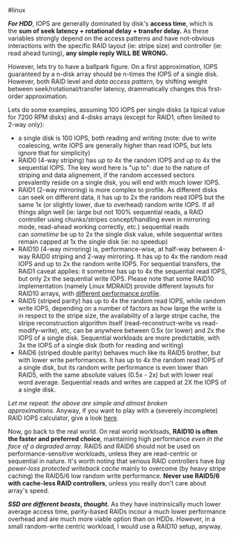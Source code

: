 #linux

**_For HDD_**, IOPS are generally dominated by disk's **access time**, which is the **sum of seek latency + rotational delay + transfer delay.** As these variables strongly depend on the access patterns and have not-obvious interactions with the specific RAID layout (ie: stripe size) and controller (ie: read ahead tuning), **any simple reply WILL BE WRONG.**

However, lets try to have a ballpark figure. On a first approximation, IOPS guaranteed by a n-disk array should be n-times the IOPS of a single disk. However, both RAID level and _data access pattern_, by shifting weight between seek/rotational/transfer latency, drammatically changes this first-order approximation.

Lets do some examples, assuming 100 IOPS per single disks (a tipical value for 7200 RPM disks) and 4-disks arrays (except for RAID1, often limited to 2-way only):

- a single disk is 100 IOPS, both reading and writing (note: due to write coalescing, write IOPS are generally higher than read IOPS, but lets ignore that for simplicity)
- RAID0 (4-way striping) has _up to_ 4x the random IOPS and _up to_ 4x the sequential IOPS. The key word here is "up to": due to the nature of striping and data alignement, if the random accessed sectors prevalently reside on a single disk, you will end with much lower IOPS.
- RAID1 (2-way mirroring) is more complex to profile. As different disks can seek on different data, it has up to 2x the random read IOPS but the same 1x (or slightly lower, due to overhead) random write IOPS. If all things align well (ie: large but not 100% sequential reads, a RAID controller using chunks/stripes concept/handling even in mirroring mode, read-ahead working correctly, etc.) sequential reads can _sometime_ be up to 2x the single disk value, while sequential writes remain capped at 1x the single disk (ie: no speedup)
- RAID10 (4-way mirroring) is, performance-wise, at half-way between 4-way RAID0 striping and 2-way mirroring. It has up to 4x the random read IOPS and up to 2x the random write IOPS. For sequential transfers, the RAID1 caveat applies: it sometime has up to 4x the sequential read IOPS, but only 2x the sequential write IOPS. Please note that some RAID10 implementation (namely Linux MDRAID) provide different layouts for RAID10 arrays, with [different performance profile](http://www.ilsistemista.net/index.php/linux-a-unix/35-linux-software-raid-10-layouts-performance-near-far-and-offset-benchmark-analysis.html).
- RAID5 (striped parity) has up to 4x the random read IOPS, while random write IOPS, depending on a number of factors as how large the write is in respect to the stripe size, the availability of a large stripe cache, the stripe reconstruction algorithm itself (read-reconstruct-write vs read-modify-write), etc, can be anywhere between 0.5x (or lower) and 2x the IOPS of a single disk. Sequential workloads are more predictable, with 3x the IOPS of a single disk (both for reading and writing)
- RAID6 (striped double parity) behaves much like its RAID5 brother, but with lower write performances. It has up to 4x the random read IOPS of a single disk, but its random write performance is even lower than RAID5, with the same absolute values (0.5x - 2x) but with lower real word average. Sequential reads and writes are capped at 2X the IOPS of a single disk.

_Let me repeat: the above are simple and almost broken approximations._ Anyway, if you want to play with a (severely incomplete) RAID IOPS calculator, give a look [here](http://wintelguy.com/raidperf.pl).

Now, go back to the real world. On real world workloads, **RAID10 is often the faster and preferred choice**, maintaining high performance _even in the face of a degraded array_. RAID5 and RAID6 should not be used on performance-sensitive workloads, unless they are read-centric or sequential in nature. It's worth noting that serious RAID controllers have _big power-loss protected writeback cache_ mainly to overcome (by heavy stripe caching) the RAID5/6 low random write performance. **Never use RAID5/6 with cache-less RAID controllers**, unless you really don't care about array's speed.

**_SSD are different beasts, thought._** As they have instrinsically much lower average access time, parity-based RAIDs incour a much lower performance overhead and are much more viable option than on HDDs. However, in a small random-write centric workload, I would use a RAID10 setup, anyway.